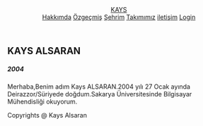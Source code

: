 <!DOCTYPE html>
<html lang="en">
<head>
    <meta charset="UTF-8">
    <meta http-equiv="X-UA-Compatible" content="IE=edge">
    <meta name="viewport" content="width=device-width, initial-scale=1.0">
    <link rel="stylesheet" href="https://cdnjs.cloudflare.com/ajax/libs/font-awesome/5.15.4/css/all.min.css">
    <link rel="stylesheet" href="takımımız.css">
    <title>Takımımız</title>
</head>
<body>

<header>
    <a href="MenuPage.html" class="logo">KAYS</a>
    <nav class="navigation">
        <a href="hakkımda.html">Hakkımda</a>
        <a href="özgeçmiş.html">Özgeçmiş</a>
        <a href="şehrim1.html">Şehrim</a>
        <a href="takımımız.html">Takımımız</a>
        <a href="iletişim.html">iletişim</a>
        <a href="login.html">Login</a>
        <a href="#"></a>
    </nav>
</header>

<section class="about">
    <div class="main">
        <div class="about-text">
            <h2>KAYS ALSARAN</h2>
            <h5>2004</h5>
            <p>Merhaba,Benim adım Kays ALSARAN.2004 yılı 27 Ocak ayında Deirazzor/Süriyede doğdum.Sakarya Üniversitesinde Bilgisayar Mühendisliği okuyorum.</p>
        </div>
    </div>
</section>

<footer>
    <footer class="footer">
        <p class="footer-title">Copyrights @ <span>Kays Alsaran</span></p>
        <div class="social-icons">
            <a href="https://www.facebook.com/ghaith.mohd.16"><i class="fab fa-facebook"></i></a>
            <a href="https://twitter.com/nemr_18_?s=21&t=8o_syHikHPU2OFAz2LTGpQ"><i class="fab fa-twitter"></i></a>
            <a href="https://instagram.com/g.x.e.x?igshid=YmMyMTA2M2Y="><i class="fab fa-instagram"></i></a>
        </div>
    </footer>
</footer>

</body>

</html>
